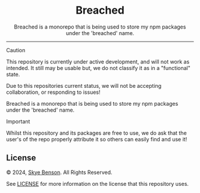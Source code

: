 <div align=center>
    <h1>Breached</h1>
    <p>Breached is a monorepo that is being used to store my npm packages under the 'breached' name.</p>
    <hr/>
</div>

> [!CAUTION]
> This repository is currently under active development, and will not work as intended. It still may be usable but, we do not classify it as in a "functional" state.
>
> Due to this repositories current status, we will not be accepting collaboration, or responding to issues!

Breached is a monorepo that is being used to store my npm packages under the 'breached' name.

> [!IMPORTANT]
> Whilst this repository and its packages are free to use, we do ask that the user's of the repo properly attribute it so others can easily find and use it!

## License

© 2024, [Skye Benson](https://github.com/skyeBreach). All Rights Reserved.

See [LICENSE](LICENSE) for more information on the license that this repository uses.
